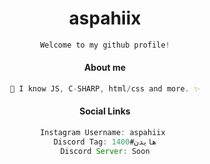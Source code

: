 
<h1 align="center"> aspahiix </h1>

<div align="center">
 
```js
Welcome to my github profile!

```

</div>



<div align="center">
  
#### About me

</h1>

```js
🌴 I know JS, C-SHARP, html/css and more. ✨
```

#### Social Links
```js
Instagram Username: aspahiix 
Discord Tag: هايدن#1400
Discord Server: Soon
```
